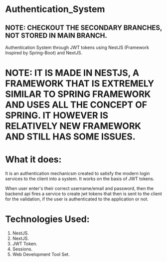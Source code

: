 # Authentication_System

## NOTE: CHECKOUT THE SECONDARY BRANCHES, NOT STORED IN MAIN BRANCH.

Authentication System through JWT tokens using NestJS (Framework Inspired by Spring-Boot) and NextJS.

# NOTE: IT IS MADE IN NESTJS, A FRAMEWORK THAT IS EXTREMELY SIMILAR TO SPRING FRAMEWORK AND USES ALL THE CONCEPT OF SPRING. IT HOWEVER IS RELATIVELY NEW FRAMEWORK AND STILL HAS SOME ISSUES. 

# What it does: 

It is an authentication mechanicsm created to satisfy the modern login services to the client into a system. It works on the basis of JWT tokens. 

When user enter's their correct username/email and password, then the backend api fires a service to create jwt tokens that then is sent to the client for the validation, if the user is authenticated to the application or not.  

# Technologies Used:

1. NestJS.
2. NextJS.
3. JWT Token.
4. Sessions.
5. Web Development Tool Set.

